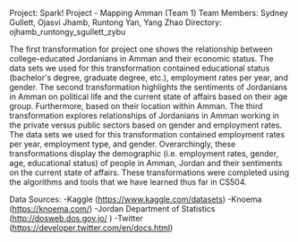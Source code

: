 Project: Spark! Project - Mapping Amman (Team 1)
Team Members: Sydney Gullett, Ojasvi Jhamb, Runtong Yan, Yang Zhao
Directory: ojhamb_runtongy_sgullett_zybu

The first transformation for project one shows the relationship between college-educated Jordanians in Amman and their economic status. The data sets we used for this transformation contained educational status (bachelor's degree, graduate degree, etc.), employment rates per year, and gender. The second transformation highlights the sentiments of Jordanians in Amman on political life and the current state of affairs based on their age group. Furthermore, based on their location within Amman. The third transformation explores relationships of Jordanians in Amman working in the private versus public sectors based on gender and employment rates. The data sets we used for this transformation contained employment rates per year, employment type, and gender. Overarchingly, these transformations display the demographic (i.e. employment rates, gender, age, educational status) of people in Amman, Jordan and their sentiments on the current state of affairs. These transformations were completed using the algorithms and tools that we have learned thus far in CS504.

Data Sources:
-Kaggle (https://www.kaggle.com/datasets)
-Knoema (https://knoema.com/)
-Jordan Department of Statistics (http://dosweb.dos.gov.jo/ )
-Twitter (https://developer.twitter.com/en/docs.html)
